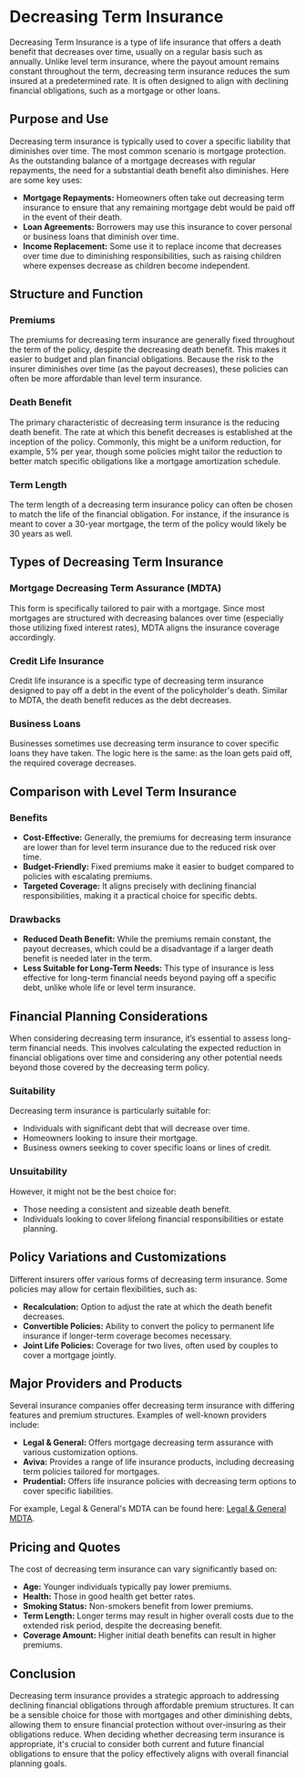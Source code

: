 # Decreasing Term Insurance

Decreasing Term Insurance is a type of life insurance that offers a death benefit that decreases over time, usually on a regular basis such as annually. Unlike level term insurance, where the payout amount remains constant throughout the term, decreasing term insurance reduces the sum insured at a predetermined rate. It is often designed to align with declining financial obligations, such as a mortgage or other loans.

## Purpose and Use

Decreasing term insurance is typically used to cover a specific liability that diminishes over time. The most common scenario is mortgage protection. As the outstanding balance of a mortgage decreases with regular repayments, the need for a substantial death benefit also diminishes. Here are some key uses:

- **Mortgage Repayments:** Homeowners often take out decreasing term insurance to ensure that any remaining mortgage debt would be paid off in the event of their death.
- **Loan Agreements:** Borrowers may use this insurance to cover personal or business loans that diminish over time.
- **Income Replacement:** Some use it to replace income that decreases over time due to diminishing responsibilities, such as raising children where expenses decrease as children become independent.

## Structure and Function

### Premiums

The premiums for decreasing term insurance are generally fixed throughout the term of the policy, despite the decreasing death benefit. This makes it easier to budget and plan financial obligations. Because the risk to the insurer diminishes over time (as the payout decreases), these policies can often be more affordable than level term insurance.

### Death Benefit

The primary characteristic of decreasing term insurance is the reducing death benefit. The rate at which this benefit decreases is established at the inception of the policy. Commonly, this might be a uniform reduction, for example, 5% per year, though some policies might tailor the reduction to better match specific obligations like a mortgage amortization schedule.

### Term Length

The term length of a decreasing term insurance policy can often be chosen to match the life of the financial obligation. For instance, if the insurance is meant to cover a 30-year mortgage, the term of the policy would likely be 30 years as well.

## Types of Decreasing Term Insurance

### Mortgage Decreasing Term Assurance (MDTA)

This form is specifically tailored to pair with a mortgage. Since most mortgages are structured with decreasing balances over time (especially those utilizing fixed interest rates), MDTA aligns the insurance coverage accordingly.

### Credit Life Insurance

Credit life insurance is a specific type of decreasing term insurance designed to pay off a debt in the event of the policyholder's death. Similar to MDTA, the death benefit reduces as the debt decreases.

### Business Loans

Businesses sometimes use decreasing term insurance to cover specific loans they have taken. The logic here is the same: as the loan gets paid off, the required coverage decreases.

## Comparison with Level Term Insurance

### Benefits

- **Cost-Effective:** Generally, the premiums for decreasing term insurance are lower than for level term insurance due to the reduced risk over time.
- **Budget-Friendly:** Fixed premiums make it easier to budget compared to policies with escalating premiums.
- **Targeted Coverage:** It aligns precisely with declining financial responsibilities, making it a practical choice for specific debts.

### Drawbacks

- **Reduced Death Benefit:** While the premiums remain constant, the payout decreases, which could be a disadvantage if a larger death benefit is needed later in the term.
- **Less Suitable for Long-Term Needs:** This type of insurance is less effective for long-term financial needs beyond paying off a specific debt, unlike whole life or level term insurance.

## Financial Planning Considerations

When considering decreasing term insurance, it’s essential to assess long-term financial needs. This involves calculating the expected reduction in financial obligations over time and considering any other potential needs beyond those covered by the decreasing term policy.

### Suitability

Decreasing term insurance is particularly suitable for:

- Individuals with significant debt that will decrease over time.
- Homeowners looking to insure their mortgage.
- Business owners seeking to cover specific loans or lines of credit.

### Unsuitability

However, it might not be the best choice for:

- Those needing a consistent and sizeable death benefit.
- Individuals looking to cover lifelong financial responsibilities or estate planning.

## Policy Variations and Customizations

Different insurers offer various forms of decreasing term insurance. Some policies may allow for certain flexibilities, such as:

- **Recalculation:** Option to adjust the rate at which the death benefit decreases.
- **Convertible Policies:** Ability to convert the policy to permanent life insurance if longer-term coverage becomes necessary.
- **Joint Life Policies:** Coverage for two lives, often used by couples to cover a mortgage jointly.

## Major Providers and Products

Several insurance companies offer decreasing term insurance with differing features and premium structures. Examples of well-known providers include:

- **Legal & General:** Offers mortgage decreasing term assurance with various customization options.
- **Aviva:** Provides a range of life insurance products, including decreasing term policies tailored for mortgages.
- **Prudential:** Offers life insurance policies with decreasing term options to cover specific liabilities.

For example, Legal & General's MDTA can be found here: [Legal & General MDTA](https://www.legalandgeneral.com).

## Pricing and Quotes

The cost of decreasing term insurance can vary significantly based on:

- **Age:** Younger individuals typically pay lower premiums.
- **Health:** Those in good health get better rates.
- **Smoking Status:** Non-smokers benefit from lower premiums.
- **Term Length:** Longer terms may result in higher overall costs due to the extended risk period, despite the decreasing benefit.
- **Coverage Amount:** Higher initial death benefits can result in higher premiums.

## Conclusion

Decreasing term insurance provides a strategic approach to addressing declining financial obligations through affordable premium structures. It can be a sensible choice for those with mortgages and other diminishing debts, allowing them to ensure financial protection without over-insuring as their obligations reduce. When deciding whether decreasing term insurance is appropriate, it's crucial to consider both current and future financial obligations to ensure that the policy effectively aligns with overall financial planning goals.